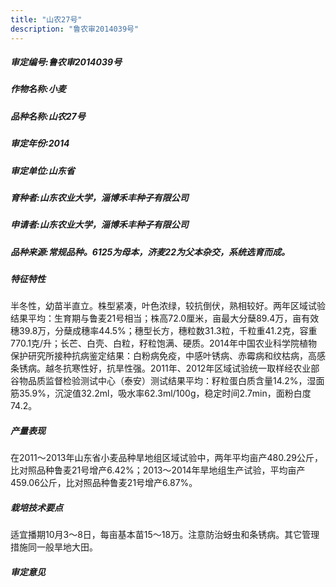 ```yaml
---
title: "山农27号"
description: "鲁农审2014039号"
---
```

##### 审定编号:鲁农审2014039号

##### 作物名称:小麦

##### 品种名称:山农27号

##### 审定年份:2014

##### 审定单位:山东省

##### 育种者:山东农业大学，淄博禾丰种子有限公司

##### 申请者:山东农业大学，淄博禾丰种子有限公司

##### 品种来源:常规品种。6125为母本，济麦22为父本杂交，系统选育而成。

##### 特征特性
半冬性，幼苗半直立。株型紧凑，叶色浓绿，较抗倒伏，熟相较好。两年区域试验结果平均：生育期与鲁麦21号相当；株高72.0厘米，亩最大分蘖89.4万，亩有效穗39.8万，分蘖成穗率44.5%；穗型长方，穗粒数31.3粒，千粒重41.2克，容重770.1克/升；长芒、白壳、白粒，籽粒饱满、硬质。2014年中国农业科学院植物保护研究所接种抗病鉴定结果：白粉病免疫，中感叶锈病、赤霉病和纹枯病，高感条锈病。越冬抗寒性好，抗旱性强。2011年、2012年区域试验统一取样经农业部谷物品质监督检验测试中心（泰安）测试结果平均：籽粒蛋白质含量14.2%，湿面筋35.9%，沉淀值32.2ml，吸水率62.3ml/100g，稳定时间2.7min，面粉白度74.2。

##### 产量表现
在2011～2013年山东省小麦品种旱地组区域试验中，两年平均亩产480.29公斤，比对照品种鲁麦21号增产6.42%；2013～2014年旱地组生产试验，平均亩产459.06公斤，比对照品种鲁麦21号增产6.87%。

##### 栽培技术要点
适宜播期10月3～8日，每亩基本苗15～18万。注意防治蚜虫和条锈病。其它管理措施同一般旱地大田。

##### 审定意见

